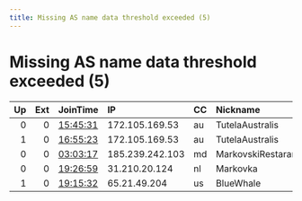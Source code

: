 ```yaml
---
title: Missing AS name data threshold exceeded (5)
---
```


# Missing AS name data threshold exceeded (5)

|   Up |   Ext | JoinTime                                                                                            | IP              | CC   | Nickname          |   ORp |   Dirp | Version   | Contact                   | OS    |   eFamMembers |
|-----:|------:|:----------------------------------------------------------------------------------------------------|:----------------|:-----|:------------------|------:|-------:|:----------|:--------------------------|:------|--------------:|
|    0 |     0 | [15:45:31](https://metrics.torproject.org/rs.html#details/1C20F5E3D090B230D6A2BB3A6EC0FBD9284A7DF4) | 172.105.169.53  | au   | TutelaAustralis   |   443 |      0 | 0.4.5.6   | tutela australis u00E1t   | Linux |             1 |
|    1 |     0 | [16:55:23](https://metrics.torproject.org/rs.html#details/FF47949B408207D1DC4A0E235C4BE492B53D4841) | 172.105.169.53  | au   | TutelaAustralis   |   443 |      0 | 0.4.5.6   | tutela australis a.t pr   | Linux |             1 |
|    0 |     0 | [03:03:17](https://metrics.torproject.org/rs.html#details/879FE219F1EE5DCC32E1911A1038401F69B5C2CA) | 185.239.242.103 | md   | MarkovskiRestaran |  9001 |   9030 | 0.4.5.6   | DoNotContactMeUAintNeedTo | Linux |             1 |
|    0 |     0 | [19:26:59](https://metrics.torproject.org/rs.html#details/B79F5464AE514FF11E4589B6358E88B793F02248) | 31.210.20.124   | nl   | Markovka          |  9001 |   9030 | 0.4.5.6   | myNAYmeizaddy tor-relay.  | Linux |             1 |
|    1 |     0 | [19:15:32](https://metrics.torproject.org/rs.html#details/494328004FDDFC546023A5C37B736646CE79BD4D) | 65.21.49.204    | us   | BlueWhale         |  9001 |      0 | 0.4.5.6   | None                      | Linux |             1 |
